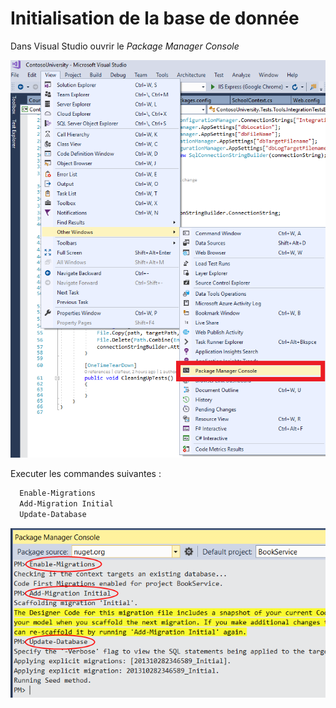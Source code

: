 Initialisation de la base de donnée
====

Dans Visual Studio ouvrir le *Package Manager Console*

![](openPackageConsole.PNG)

Executer les commandes suivantes :

```bat
  Enable-Migrations
  Add-Migration Initial
  Update-Database
```

![](initAndPopulateDB.png)

